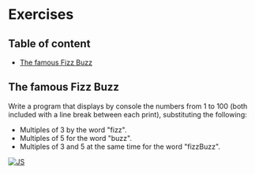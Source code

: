 # Exercises

## Table of content

- [The famous Fizz Buzz](#the-famous-fizz-buzz)

## The famous Fizz Buzz

Write a program that displays by console the numbers from 1 to 100 (both included with a line break between each print), substituting the following:

- Multiples of 3 by the word "fizz".
- Multiples of 5 for the word "buzz".
- Multiples of 3 and 5 at the same time for the word "fizzBuzz".

[![JS](https://shields.io/badge/JavaScript-F7DF1E?logo=JavaScript&logoColor=000&style=flat)]()

